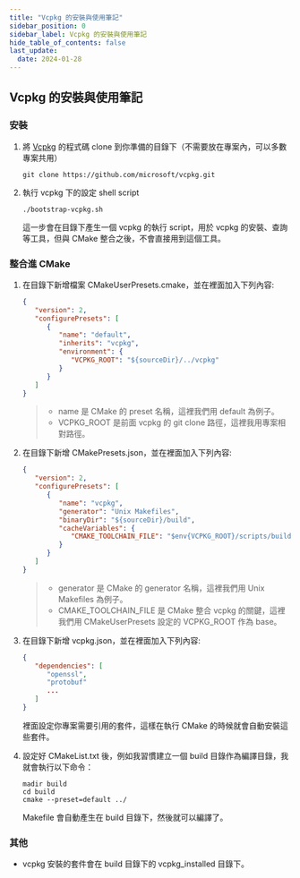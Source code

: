 ```yaml
---
title: "Vcpkg 的安裝與使用筆記"
sidebar_position: 0
sidebar_label: Vcpkg 的安裝與使用筆記
hide_table_of_contents: false
last_update: 
  date: 2024-01-28
---
```


## Vcpkg 的安裝與使用筆記 ##

### 安裝 ###

1. 將 [Vcpkg](https://github.com/microsoft/vcpkg) 的程式碼 clone 到你準備的目錄下（不需要放在專案內，可以多數專案共用）
   
   ```
   git clone https://github.com/microsoft/vcpkg.git
   ```

1. 執行 vcpkg 下的設定 shell script

   ```
   ./bootstrap-vcpkg.sh
   ```

   這一步會在目錄下產生一個 vcpkg 的執行 script，用於 vcpkg 的安裝、查詢等工具，但與 CMake 整合之後，不會直接用到這個工具。

### 整合進 CMake ###

1. 在目錄下新增檔案 CMakeUserPresets.cmake，並在裡面加入下列內容:

   ```json
   {
      "version": 2,
      "configurePresets": [
         {
            "name": "default",  
            "inherits": "vcpkg",
            "environment": {
               "VCPKG_ROOT": "${sourceDir}/../vcpkg"
            }
         }
      ]
   }
   ```

   > - name 是 CMake 的 preset 名稱，這裡我們用 default 為例子。
   > - VCPKG_ROOT 是前面 vcpkg 的 git clone 路徑，這裡我用專案相對路徑。

1. 在目錄下新增 CMakePresets.json，並在裡面加入下列內容:

   ```json
   {
      "version": 2,
      "configurePresets": [
         {
            "name": "vcpkg",
            "generator": "Unix Makefiles",
            "binaryDir": "${sourceDir}/build",
            "cacheVariables": {
               "CMAKE_TOOLCHAIN_FILE": "$env{VCPKG_ROOT}/scripts/buildsystems/vcpkg.cmake"
            }
         }
      ]
   }
   ```

   > - generator 是 CMake 的 generator 名稱，這裡我們用 Unix Makefiles 為例子。
   > - CMAKE_TOOLCHAIN_FILE 是 CMake 整合 vcpkg 的關鍵，這裡我們用 CMakeUserPresets 設定的 VCPKG_ROOT 作為 base。

1. 在目錄下新增 vcpkg.json，並在裡面加入下列內容:

   ```json
   {
      "dependencies": [
         "openssl",
         "protobuf"
         ...
      ]   
   }
   ```

   裡面設定你專案需要引用的套件，這樣在執行 CMake 的時候就會自動安裝這些套件。

1. 設定好 CMakeList.txt 後，例如我習慣建立一個 build 目錄作為編譯目錄，我就會執行以下命令：

   ```
   madir build
   cd build
   cmake --preset=default ../
   ```

   Makefile 會自動產生在 build 目錄下，然後就可以編譯了。

### 其他 ### 

 - vcpkg 安裝的套件會在 build 目錄下的 vcpkg_installed 目錄下。